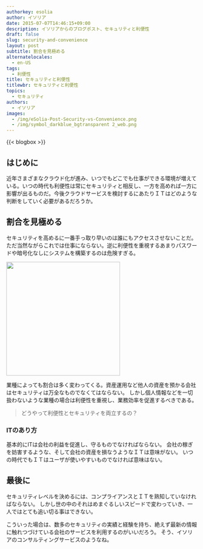 ```yaml
---
authorkey: esolia
author: イソリア
date: 2015-07-07T14:46:15+09:00
description: イソリアからのブログポスト、セキュリティと利便性
draft: false
slug: security-and-convenience
layout: post
subtitle: 割合を見極める
alternatelocales:
  - en-US
tags:
  - 利便性
title: セキュリティと利便性
titlewbr: セキュリティと利便性
topics:
  - セキュリティ
authors:
  - イソリア
images:
  - /img/eSolia-Post-Security-vs-Convenience.png
  - /img/symbol_darkblue_bgtransparent 2_web.png
---
```


{{< blogbox >}}

## はじめに
近年さまざまなクラウド化が進み、いつでもどこでも仕事ができる環境が増えている。いつの時代も利便性は常にセキュリティと相反し、一方を高めれば一方に影響が出るものだ。今後クラウドサービスを検討するにあたりＩＴはどのような判断をしていく必要があるだろうか。

## 割合を見極める
セキュリティを高めるに一番手っ取り早いのは誰にもアクセスさせないことだ。
ただ当然ながらこれでは仕事にならない。逆に利便性を重視するあまりパスワードや暗号化なしにシステムを構築するのは危険すぎる。

<div class="image-container">
<img class="materialboxed right responsive-img" data-caption="Security vs Convenience" width="300" src="/img/eSolia-Post-Security-vs-Convenience.png">
</div>

業種によっても割合は多く変わってくる。資産運用など他人の資産を預かる会社はセキュリティは万全なものでなくてはならない。
しかし個人情報などを一切扱わないような業種の場合は利便性を重視し、業務効率を促進するべきである。

> どうやって利便性とセキュリティを両立するの？

### ITのあり方
基本的にITは会社の利益を促進し、守るものでなければならない。
会社の稼ぎを妨害するような、そして会社の資産を損なうようなＩＴは意味がない。
いつの時代でもＩＴはユーザが使いやすいものでなければ意味はない。

## 最後に
セキュリティレベルを決めるには、コンプライアンスとＩＴを熟知していなければならない。
しかし世の中のそれはめまぐるしいスピードで変わっていき、一人ではとても追い切る事はできない。

こういった場合は、数多のセキュリティの実績と経験を持ち、絶えず最新の情報に触れつづけている会社のサービスを利用するのがいいだろう。
そう、イソリアのコンサルティングサービスのようなね。
